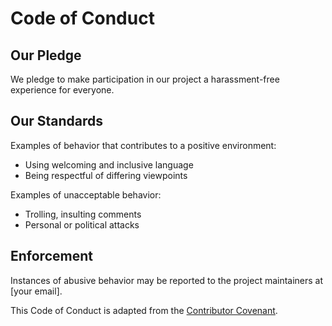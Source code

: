 # Code of Conduct

## Our Pledge
We pledge to make participation in our project a harassment-free experience for everyone.

## Our Standards
Examples of behavior that contributes to a positive environment:
- Using welcoming and inclusive language
- Being respectful of differing viewpoints

Examples of unacceptable behavior:
- Trolling, insulting comments
- Personal or political attacks

## Enforcement
Instances of abusive behavior may be reported to the project maintainers at [your email].

This Code of Conduct is adapted from the [Contributor Covenant](https://www.contributor-covenant.org).